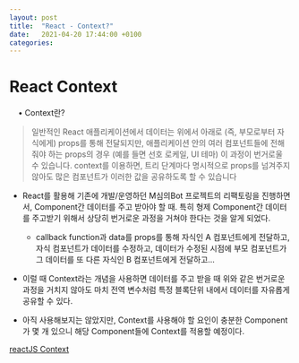 ```yaml
---
layout: post
title:  "React - Context?"
date:   2021-04-20 17:44:00 +0100
categories:
---
```


# React Context
&nbsp;
&nbsp;
• Context란?
> 일반적인 React 애플리케이션에서 데이터는 위에서 아래로 (즉, 부모로부터 자식에게) props를 통해 전달되지만, 애플리케이션 안의 여러 컴포넌트들에 전해줘야 하는 props의 경우 (예를 들면 선호 로케일, UI 테마) 이 과정이 번거로울 수 있습니다. context를 이용하면, 트리 단계마다 명시적으로 props를 넘겨주지 않아도 많은 컴포넌트가 이러한 값을 공유하도록 할 수 있습니다

- React를 활용해 기존에 개발/운영하던 M심의Bot 프로젝트의 리팩토링을 진행하면서, Component간 데이터를 주고 받아야 할 때. 특히 형제 Component간 데이터를 주고받기 위해서 상당히 번거로운 과정을 거쳐야 한다는 것을 알게 되었다.
  - callback function과 data를 props를 통해 자식인 A 컴포넌트에게 전달하고, 자식 컴포넌트가 데이터를 수정하고, 데이터가 수정된 시점에 부모 컴포넌트가 그 데이터를 또 다른 자식인 B 컴포넌트에게 전달하고...

- 이럴 때 Context라는 개념을 사용하면 데이터를 주고 받을 때 위와 같은 번거로운 과정을 거치지 않아도 마치 전역 변수처럼 특정 블록단위 내에서 데이터를 자유롭게 공유할 수 있다.
  
- 아직 사용해보지는 않았지만, Context를 사용해야 할 요인이 충분한 Component가 몇 개 있으니 해당 Component들에 Context를 적용할 예정이다.

[reactJS Context](https://ko.reactjs.org/docs/context.html)







